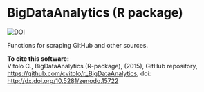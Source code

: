 BigDataAnalytics (R package)
============================

[![DOI](https://zenodo.org/badge/doi/10.5281/zenodo.15722.svg)](http://dx.doi.org/10.5281/zenodo.15722)

Functions for scraping GitHub and other sources.

**To cite this software:**  
Vitolo C., BigDataAnalytics (R-package), (2015), GitHub repository, https://github.com/cvitolo/r_BigDataAnalytics, doi: http://dx.doi.org/10.5281/zenodo.15722
